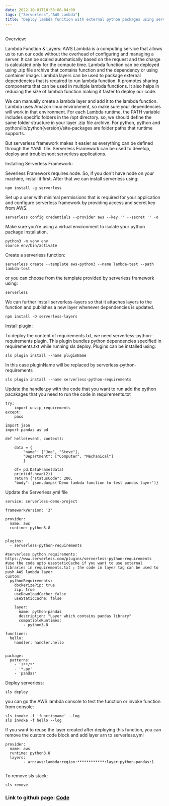 ```yaml
---
date: 2022-10-01T10:58:08-04:00
tags: ["Serverless","AWS Lambda"]
title: "Deploy lambda function with external python packages using serverless framework. "
---
```


<br/>
Overview: <br/>

Lambda Function & Layers: AWS Lambda is a computing service that allows us to run our code without the overhead of configuring and managing a server. It can be scaled automatically based on the request and the charge is calculated only for the compute time. Lambda function can be deployed using .zip file archive that contains function and the dependency or using container image. Lambda layers can be used to package external dependencies that is required to run lambda function. It promotes  sharing components that can be used in multiple lambda functions. It also helps in reducing the size of lambda function making it faster to deploy our code. 

We can manually create a lambda layer and add it to the lambda function. Lambda uses Amazon linux environment, so make sure your dependencies will work in that environment.  For each Lambda runtime, the PATH variable includes specific folders in the /opt directory. so, we should define the same folder structure in your layer .zip file archive. For python, python and python/lib/python{version}/site-packages are folder paths that runtime supports.

But serverless framework makes it easier as everything can be defined through the YAML file. Serverless Framework can be used to develop, deploy and troubleshoot serverless applications. 


Installing Serverless Framework:

Severless Framework requires node. So, if you don't have node on your machine, install it first. After that we can install serverless using: 

```
npm install -g serverless
```

Set up a user with minimal permissions that is required for your application and configure serverless framework by providing access and secret key from AWS.

```
serverless config credentials --provider aws --key '' --secret '' -o
```

Make sure you're using a virtual environment to isolate your python package installation.

```
python3 -m venv env
source env/bin/activate
```

Create a serverless function:

```
serverless create --template aws-python3 --name lambda-test --path lambda-test
```
or you can choose from the template provided by serverless framework using:

```
serverless
```

We can further install serverless-layers so that it attaches layers to the function and publishes a new layer whenever dependencies is updated.

```
npm install -D serverless-layers
```

Install plugin:

To deploy the content of requirements.txt, we need serverless-python-requirements plugin. This plugin bundles python dependencies specified in requirements.txt while running sls deploy. Plugins can be installed using:
```
sls plugin install --name pluginName
```
In this case pluginName will be replaced by serverless-python-requirements

```
sls plugin install --name serverless-python-requirements
```

Update the handler.py with the code that you want to run add the python pacakages that you need to run the code in requirements.txt

```
try:
    import unzip_requirements
except:
    pass
    
import json
import pandas as pd

def hello(event, context):

    data = {
        "name": ["Joe", "Steve"],
        "Department": ["Computer", "Mechanical"]
        }
    
    df= pd.DataFrame(data)
    print(df.head(2))
    return {"statusCode": 200, 
    "body": json.dumps('Demo lambda function to test pandas layer')}
```

Update the Serverless.yml file

```
service: serverless-demo-project

frameworkVersion: '3'

provider:
  name: aws
  runtime: python3.8


plugins:
  - serverless-python-requirements

#serverless python requirements: https://www.serverless.com/plugins/serverless-python-requirements
#use the code upto usestaticCache if you want to use external libraries in requirements.txt ; the code in layer tag can be used to push AWS lambda layer
custom:
  pythonRequirements:
    dockerizePip: true
    zip: true
    useDownloadCache: false
    useStaticCache: false

    layer: 
      name: python-pandas
      description: "Layer which contains pandas library"
      compatibleRuntimes:
        - python3.8

functions:
  hello:
    handler: handler.hello
  

package:
  patterns:
    - '!**/*'
    - '*.py'
    - 'pandas'

```
Deploy serverless:

```
sls deploy
```

you can go the AWS lambda console to test the function or invoke function from console:

```
sls invoke -f 'functioname' --log
sls invoke -f hello --log
```

If you want to reuse the layer created after deploying this function, you can remove the custom code block and add layer arn to serverless.yml

```
provider:
  name: aws
  runtime: python3.8
  layers:
        - arn:aws:lambda:region:************:layer:python-pandas:1
        
```

To remove sls stack:
```
sls remove
```

### Link to github page: [Code](https://github.com/shikshya1/aws-serverless/tree/main/serverless-lambda-layer)
